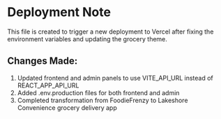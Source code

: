# Deployment Note

This file is created to trigger a new deployment to Vercel after fixing the environment variables and updating the grocery theme.

## Changes Made:

1. Updated frontend and admin panels to use VITE_API_URL instead of REACT_APP_API_URL
2. Added .env.production files for both frontend and admin
3. Completed transformation from FoodieFrenzy to Lakeshore Convenience grocery delivery app
